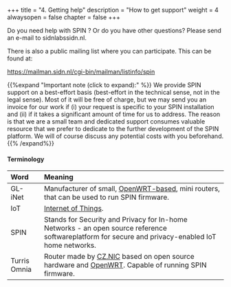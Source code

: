 +++
title = "4. Getting help"
description = "How to get support"
weight = 4
alwaysopen = false
chapter = false
+++

Do you need help with SPIN ? Or do you have other questions? Please send an e-mail to sidnlabs<i class="fa fa-at"></i>sidn.nl.

There is also a public mailing list where you can participate. This can be found at:

<i class="fa fa-envelope-open"></i> https://mailman.sidn.nl/cgi-bin/mailman/listinfo/spin

{{%expand "Important note (click to expand):" %}}
We provide SPIN support on a best-effort basis (best-effort in the technical sense, not in the legal sense). Most of it will be free of charge, but we may send you an invoice for our work if (i) your request is specific to your SPIN installation and (ii) if it takes a significant amount of time for us to address. The reason is that we are a small team and dedicated support consumes valuable resource that we prefer to dedicate to the further development of the SPIN platform. We will of course discuss any potential costs with you beforehand.
{{% /expand%}}

#### Terminology

| Word | Meaning |
| :----| :-------|
| GL-iNet | Manufacturer of small, [OpenWRT-based](https://wiki.openwrt.org/toh/gl-inet/gl-inet_64xx), mini routers, that can be used to run SPIN firmware.
| IoT | [Internet of Things](https://en.wikipedia.org/wiki/Internet_of_things). 
| SPIN | Stands for Security and Privacy for In-home Networks - an open source reference softwareplatform for secure and privacy-enabled IoT home networks.
| Turris Omnia | Router made by [CZ.NIC](https://omnia.turris.cz/en/) based on open source hardware and [OpenWRT](https://wiki.openwrt.org/toh/hwdata/turris/turris_turris_omnia). Capable of running SPIN firmware.


